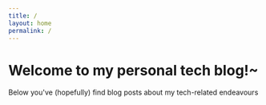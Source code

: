 ```yaml
---
title: /
layout: home
permalink: /
---
```


# Welcome to my personal tech blog!~
Below you've (hopefully) find blog posts about my tech-related endeavours
